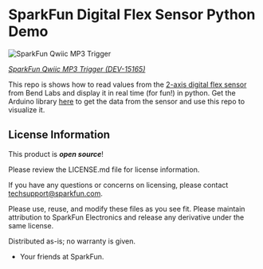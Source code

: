 SparkFun Digital Flex Sensor Python Demo
===========================================================

![SparkFun Qwiic MP3 Trigger](https://cdn.sparkfun.com//assets/parts/1/3/5/5/5/15165-SparkFun_Qwiic_MP3_Trigger-01.jpg)

[*SparkFun Qwiic MP3 Trigger (DEV-15165)*](https://www.sparkfun.com/products/15165)

This repo is shows how to read values from the [2-axis digital flex sensor](https://www.sparkfun.com/products/15245) from Bend Labs and display it in real time (for fun!) in python. Get the Arduino library [here](https://github.com/sparkfun/SparkFun_Displacement_Sensor_Arduino_Library) to get the data from the sensor and use this repo to visualize it.

License Information
-------------------

This product is _**open source**_! 

Please review the LICENSE.md file for license information. 

If you have any questions or concerns on licensing, please contact techsupport@sparkfun.com.

Please use, reuse, and modify these files as you see fit. Please maintain attribution to SparkFun Electronics and release any derivative under the same license.

Distributed as-is; no warranty is given.

- Your friends at SparkFun.
